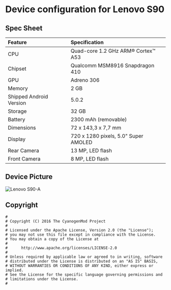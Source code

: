 # Device configuration for Lenovo S90

## Spec Sheet

| Feature                 | Specification                     |
| :---------------------- | :-------------------------------- |
| CPU                     | Quad-core 1.2 GHz ARM® Cortex™ A53|
| Chipset                 | Qualcomm MSM8916 Snapdragon 410   |
| GPU                     | Adreno 306                        |
| Memory                  | 2 GB                              |
| Shipped Android Version | 5.0.2                             |
| Storage                 | 32 GB                             |
| Battery                 | 2300 mAh (removable)              |
| Dimensions              | 72 x 143,3 x 7,7 mm               |
| Display                 | 720 x 1280 pixels, 5.0" Super AMOLED   |
| Rear Camera             | 13 MP, LED flash                  |
| Front Camera            | 8 MP, LED flash                    |

## Device Picture

![Lenovo S90-A](https://www.ixbt.com/mobile/images/lenovo-s90/foto/lenovos90-128.jpg "Lenovo S90")

## Copyright

```
#
# Copyright (C) 2016 The CyanogenMod Project
#
# Licensed under the Apache License, Version 2.0 (the "License");
# you may not use this file except in compliance with the License.
# You may obtain a copy of the License at
#
#      http://www.apache.org/licenses/LICENSE-2.0
#
# Unless required by applicable law or agreed to in writing, software
# distributed under the License is distributed on an "AS IS" BASIS,
# WITHOUT WARRANTIES OR CONDITIONS OF ANY KIND, either express or implied.
# See the License for the specific language governing permissions and
# limitations under the License.
#